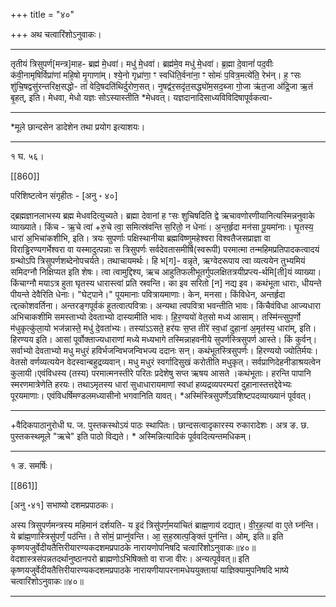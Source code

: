 +++
title = "४०"

+++
अथ चत्वारिंशोऽनुवाकः।
________________________

तृतीयं त्रिसुपर्ण[मन्त्र]माह-
ब्रह्म॑ मे॒धवा॑। मधु॑ मे॒धवा॑। ब्रह्म॑मे॒व मधु॑ मे॒धवा॑।
ब्र॒ह्मा दे॒वानां॑ पद॒वीः क॑वी॒नामृषिर्विप्रा॑णां महि॒षो
मृ॒गाणा॑म्। श्ये॒नो गृध्रा॑णा॒ ꣳ स्वधि॑ति॒र्वना॑ना॒ ꣳ सोमः॑
प॒वित्र॒मत्ये॑ति॒ रेभ॑न्। ह॒ ꣳसः शु॑चि॒षद्वसु॑रन्तरिक्ष॒सद्धो-
ता॑ वेदि॒षदति॑थिर्दुरोण॒सत्। नृ॒षद्व॑र॒सदृ॑त॒सद्ध्यो॑म॒सद॒ब्जा
गो॒जा ऋ॑त॒जा अ॑द्रि॒जा ऋ॒तं बृ॒हत्, इति।
मेधवा, मेधो यज्ञः सोऽस्यास्तीति *मेधवत्। यज्ञदानादिसाध्यविविदिषापूर्वकत्वा-
________________________
*मूले छान्दसेन डादेशेन तथा प्रयोग इत्याशयः।
________________________
१ घ. ५६।

[[860]]

परिशिष्टत्वेन संगृहीतः - [अनु ॰ ४०]

द्ब्रह्मज्ञानलाभस्य ब्रह्म मेधवदित्युच्यते। ब्रह्मा देवानां ह ꣳसः शुचिषदिति द्वे ऋचावणोरणीयानित्यस्मिन्ननुवाके व्याख्याते।
किंच -
ऋ॒चे त्वा॑ +रु॒चे त्वा॒ समित्स्र॑वन्ति स॒रितो॒ न धेनाः॑।
अ॒न्त॒र्हृदा मन॑सा पू॒यमा॑नाः। घृ॒तस्य॒ धारा॑ अ॒भिचा॑कशीभि, इति।
त्रयः सुपर्णाः पक्षिस्थानीया ब्रह्मविष्णुमहेश्वरा विश्वतैजसप्राज्ञा वा विराड्ढिरण्यगर्भेश्वरा वा यस्मादुत्पन्नाः स त्रिसुपर्णः सर्वदेवतासमीर्षि(स्वरूपी) परमात्मा तन्महिमप्रतिपादकत्वादयं ग्रन्थोऽपि त्रिसुपर्णशब्देनोपचर्यते। तथाचायमर्थः। हि भ[ग]- वन्नृते, ऋग्वेदरूपाय त्वा व्यत्ययेन तुभ्यमियं समिदग्नौ निक्षिप्यत इति शेषः। त्वा त्वामुद्दिश्य, ऋच आहुतिफलीभूतर्गुपलक्षितत्रयीप्रप्त्य-र्थमि[ती]यं व्याख्या। किंचाग्नौ मयाऽत्र हुता घृतस्य धारास्त्वां प्रति स्रवन्ति। का इव सरितो [न] नद्य इव। कथंभूता धाराः, धीयन्ते पीयन्ते देवैरिति धेनाः। "घेट्पाने।" पूयमानाः पवित्रायमाणाः। केन, मनसा। किंविधेन, अन्तर्हृदा त्द्दत्कोशवर्तिना। अन्तरङ्गपूर्वकं हुतत्वात्पवित्राः। अन्यथा त्वपवित्रा भवन्तीति भावः। किंचैवंविधा आज्यधारा अभिचाकशीमि समस्ताभ्यो देवताभ्यो दास्यामीति भावः।
हि॒र॒ण्ययो॑ वेत॒सो मध्य॑ आसाम्। तस्मि॑न्त्सुप॒र्णो म॑धुकृत्कु॑ला॒यो
भज॑न्नास्ते॒ मधु॑ दे॒वता॑भ्यः। तस्या॑ऽऽसते॒ हर॑यः स॒प्त
तीरे॑ स्व॒धां दुहाना॑ अ॒मृत॑स्य॒ धारा॑म्, इति।
हिरण्यय इति। आसां पूर्वोक्ताज्यधाराणां मध्ये मध्यभागे तस्मिन्नाहवनीये सुपर्णस्त्रिसुपर्ण आस्ते। किं कुर्वन्। सर्वाभ्यो देवताभ्यो मधु मधुरं हविर्भजन्विभजन्विभज्य ददानः सन्। कथंभूतस्त्रिसुपर्णः। हिरण्ययो ज्योतिर्मयः। वेतसो वर्णव्यत्ययेन वेदस्वान्बहुद्रव्यवान्। मधु मधुरं स्वर्गादिसुखं करोतीति मधुकृत्। सर्वप्राणिदेहनीडाश्रयत्वेन कुलायी।एवंविधस्य (तस्य) परमात्मनस्तीरे परितः प्रदेशेषु सप्त ऋषय आसते ।कथंभूताः। हरन्ति पापानि स्मरणमात्रेणेति हरयः। तथाऽमृतस्य धारां सुधाधारायमाणां स्वधां हव्यद्रव्यपरम्परां दुहानास्तत्तद्देवेभ्यः पूरयमाणाः। एवंविधर्षिमण्डलमध्यासीनो भगवानिति यावत्। *अस्मिंस्त्रिसुपर्णेऽवशिष्टपदव्याख्यानं पूर्ववत्।
________________________
+वैदिकपाठानुरोधी घ. ज. पुस्तकस्थोऽयं पाठः स्थापितः। छान्दसत्वादृकारस्य रुकारादेशः। अत्र ङ. छ. पुस्तकस्थमूले "ऋचे" इति पाठो विद्यते। * अस्मिन्नित्यादिकं पूर्ववदित्यन्तमधिकम्।
________________________
१ ङ. समर्षिः।

[[861]]

[अनु ॰४१] सभाष्यो दशमप्रपाठकः।

अस्य त्रिसुपर्णमन्त्रस्य महिमानं दर्शयति-
य इ॒दं त्रिसु॑पर्ण॒मया॑चितं ब्राह्म॒णाय॑ दद्यात्। वी॒र॒ह॒त्यां वा
ए॒ते घ्न॑न्ति। ये ब्रा॑ह्म॒णास्त्रिसु॑पर्णं॒ पठ॑न्ति। ते सोमं॒
प्राप्नु॑वन्ति। आ॒ स॒ह॒स्रात्प॒ङ्क्तिं पुन॑न्ति। ओम्, इति॥
इति कृष्णयजुर्वेदीयतैत्तिरीयारण्यकदशमप्रपाठके नारायणोपनिषदि
चत्वारिंशोऽनुवाकः॥४०॥
वेदशास्त्रसंपन्नतदर्थानुष्ठानपरो ब्राह्मणोऽभिषिक्तो वा राजा वीरः। अन्यत्पूर्ववत्॥
इति कृष्णयजुर्वेदीयतैत्तिरीयारण्यकदशमप्रपाठके नारायणीयापरनामधेययुक्तायां
याज्ञिक्यामुपनिषदि भाष्ये चत्वारिंशोऽनुवाकः॥४०॥
________________________
